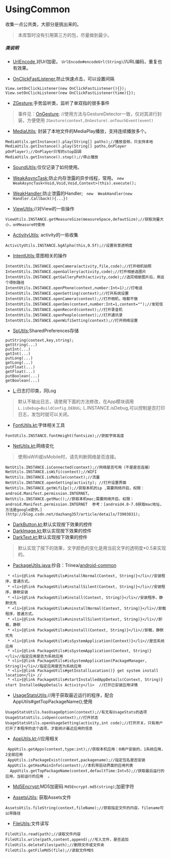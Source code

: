 # UsingCommon
收集一点公共类，大部分是挑出来的。
> 本库暂时没有引用第三方的包，尽量做到最少。

##### 类说明
- [UrlEncode](https://github.com/xuanu/UsingCommon/blob/master/common/src/main/java/zeffect/cn/common/encode/UrlEncode.kt),对Url加密。
`UrlEncode#encodeUrl(String)`//URL编码，重复也有效果。

- [OnClickFastListener](https://github.com/xuanu/UsingCommon/blob/master/common/src/main/java/zeffect/cn/common/gesture/OnClickFastListener.kt),防止快速点击，可以设置间隔
```
View.setOnClickListener(new OnClickFastListener(){});
View.setOnClickListener(new OnClickFastListener(time){});
```

- [ZGesture](https://github.com/xuanu/UsingCommon/blob/master/common/src/main/java/zeffect/cn/common/gesture/ZGesture.kt);手势监听类，监听了单双指的很多事件
> 事件见：[OnGesture](https://github.com/xuanu/UsingCommon/blob/master/common/src/main/java/zeffect/cn/common/gesture/OnGesture.kt);
> //使用方法与GestureDetector一致，仅对其进行封装，方便使用
`ZGesture(context,OnGesture).onTouchEvent(event)`

- [MediaUtils](https://github.com/xuanu/UsingCommon/blob/master/common/src/main/java/zeffect/cn/common/media/MediaUtils.kt); 封装了本地文件的MediaPlay播放，支持连续播放多个。
```
MediaUtils.getInstance().play(String[] paths);//播放音频，只支持本地
MediaUtils.getInstance().play(String[] paths,OnPlayer pOnPlayer);//OnPlayer只写的stop回调
MediaUtils.getInstance().stop();//停止播放
```

- [SoundUtils](https://github.com/xuanu/UsingCommon/blob/master/common/src/main/java/zeffect/cn/common/media/SoundUtils.java);仅仅记录了如何使用。

- [WeakAsyncTask](https://github.com/xuanu/UsingCommon/blob/master/common/src/main/java/zeffect/cn/common/weak/WeakAsyncTask.kt);防止内存泄露的异步线程，常用。
`new WeakAsyncTask<Void,Void,Void,Context>(this).execute();`

- [WeakHandler](https://github.com/xuanu/UsingCommon/blob/master/common/src/main/java/zeffect/cn/common/weak/WeakHandler.java);防止泄露的Handler;
` new  WeakHandler(new Handler.Callback(){...})`

- [ViewUtils](https://github.com/xuanu/UsingCommon/blob/master/common/src/main/java/zeffect/cn/common/view/ViewUtils.kt);//对View的一些操作
```
ViewUtils.INSTANCE.getMeasureSize(measureSpace,defautSize);//获取测量大小，onMeasure时使用
```

- [ActivityUtils](https://github.com/xuanu/UsingCommon/blob/master/common/src/main/java/zeffect/cn/common/activity/ActivityUtils.kt); activity的一些收集
```
ActivityUtils.INSTANCE.bgAlpha(this,0.5f);//设置背景透明度
```

- [IntentUtils](https://github.com/xuanu/UsingCommon/blob/master/common/src/main/java/zeffect/cn/common/intent/IntentUtils.kt);意图相关的操作
```
IntentUtils.INSTANCE.openCamera(activity,file,code);//打开相机拍照
IntentUtils.INSTANCE.openGallery(activity,code);//打开相册选图片
IntentUtils.INSTANCE.getGalleryPath(activity,code);//选完相册图片后，用这个得到路径
IntentUtils.INSTANCE.openPhone(context,number:Int=1);//打电话
IntentUtils.INSTANCE.openSetting(context);//打开系统设置
IntentUtils.INSTANCE.openCamera(context);//打开相机，啥都不做
IntentUtils.INSTANCE.openSms(context,number:Int=1,content="");//发短信
IntentUtils.INSTANCE.openRecord(context);//打开录音机
IntentUtils.INSTANCE.openPeople(context);//打开通讯录
IntentUtils.INSTANCE.openWifiSetting(context);//打开网络设置
```

- [SpUtils](https://github.com/xuanu/UsingCommon/tree/master/common/src/main/java/zeffect/cn/common/sp/SpUtils.kt);SharedPreferences存储
```
putString(context,key,string);
getString(...)
putInt(...)
getInt(...)
putLong(...)
getLong(...)
putFloat(...)
getFloat(...)
putBoolean(...)
getBoolean(...)
```

- [L](https://github.com/xuanu/UsingCommon/tree/master/common/src/main/java/zeffect/cn/common/log/L.kt);日志打印类，同Log
> 默认不输出日志，请使用下面的方法修改，在App模块调用`L.isDebug=BuildConfig.DEBUG;`
> L.INSTANCE.isDebug,可以控制是否打印日志，发包时就可以关闭。

- [FontUtils.kt](https://github.com/xuanu/UsingCommon/tree/master/common/src/main/java/zeffect/cn/common/font/FontUtils.kt);字体相关工具
```
FontUtils.INSTANCE.fontHeight(fontsize);//获取字体高度
```

- [NetUtils.kt](https://github.com/xuanu/UsingCommon/tree/master/common/src/main/java/zeffect/cn/common/network/NetUtils.kt);网络变化
> 使用isWifi或isMobile时，请先判断网络是否连接。
```
NetUtils.INSTANCE.isConnected(context);//网络是否可用（不是是否连接）
NetUtils.INSTANCE.isWifi(context);//WIFI
NetUtils.INSTANCE.isMobile(context);//流量
NetUtils.INSTANCE.openSetting(activity); //打开设置界面
NetUtils.INSTANCE.getWifiIp();//获取本机的ip ,需要网络开启，权限：android.Manifest.permission.INTERNET。
NetUtils.INSTANCE.getMac();//获取本机mac;需要网络开启，权限：android.Manifest.permission.INTERNET  参考：[android4.0-7.0获取mac地址，方法是google提供。](http://blog.csdn.net/dazhang357/article/details/73903831);
```
- [DarkButton.kt](https://github.com/xuanu/UsingCommon/blob/master/common/src/main/java/zeffect/cn/common/view/DarkButton.kt);默认实现按下效果的控件
- [DarkImage.kt](https://github.com/xuanu/UsingCommon/blob/master/common/src/main/java/zeffect/cn/common/view/DarkImage.kt);默认实现按下效果的控件
- [DarkText.kt](https://github.com/xuanu/UsingCommon/blob/master/common/src/main/java/zeffect/cn/common/view/DarkText.kt);默认实现按下效果的控件
> 默认实现了按下的效果，文字颜色的变化是用当前文字的透明度*0.5来实现的。

- [PackageUtils.java]();抄自：Trinea/[android-common](https://github.com/Trinea/android-common/blob/master/src/cn/trinea/android/common/util/PackageUtils.java)
```
 * <li>{@link PackageUtils#installNormal(Context, String)}</li>//安装程序，普通方式。
 * <li>{@link PackageUtils#installSilent(Context, String)}</li>//安装程序，静默安装
 * <li>{@link PackageUtils#install(Context, String)}</li>//安装程序，静默优先
 * <li>{@link PackageUtils#uninstallNormal(Context, String)}</li>//卸载程序，普通方式。
 * <li>{@link PackageUtils#uninstallSilent(Context, String)}</li>//卸载，静默
 * <li>{@link PackageUtils#uninstall(Context, String)}</li>//卸载，静默优先
 * <li>{@link PackageUtils#isSystemApplication(Context)}</li>//是否系统应用
 * <li>{@link PackageUtils#isSystemApplication(Context, String)}</li>//指定应用是否为系统应用
 * <li>{@link PackageUtils#isSystemApplication(PackageManager, String)}</li>//指定应用是否为系统应用
 * <li>{@link PackageUtils#getInstallLocation()} get system install location</li> //
 * <li>{@link PackageUtils#startInstalledAppDetails(Context, String)} start InstalledAppDetails Activity</li>  //打开已安装应用详情
```

- [UsageStatsUtils](https://github.com/xuanu/UsingCommon/blob/master/common/src/main/java/zeffect/cn/common/app/UsageStatsUtils.java);//用于获取最近运行的程序，配合AppUtils#getTopPackageName();使用
```
UsageStatsUtils.hasUsageOption(context);//有无有UsageStats的选项
UsageStatsUtils.isOpen(context);//打开状态
UsageStatsUtils.openUsageSetting(activity,int code);//打开开关，只有用户打开了本程序的这个选项，才能统计最近应用的信息
```


- [AppUtils.kt](https://github.com/xuanu/UsingCommon/blob/master/common/src/main/java/zeffect/cn/common/app/AppUtils.kt);//应用相关
```
 AppUtils.getApps(context,type:int);//获取本机应用：0用户安装的，1系统应用，2全部应用
 AppUtils.isPackageExist(context,packagename);//指定包名是否安装
 AppUtils.getHasMainInfo(context);//本机带启动界面的应用列表
  AppUtils.getTopPackageName(context,defaultTime:Int=5);//获取最后运行的应用，当前运行的应用  。
```

- [Md5Encrypt](https://github.com/xuanu/UsingCommon/blob/master/common/src/main/java/zeffect/cn/common/encode/Md5Encrypt.kt);MD5加密码
`Md5Encrypt.md5(string)`;加密字符

- [AssetsUtils](https://github.com/xuanu/UsingCommon/blob/master/common/src/main/java/zeffect/cn/common/assets/AssetsUtils.kt);  获取Assets文件
```
AssetsUtils.fileString(context,fileName);//获取指定文件的内容，filename可以带路径
```

- [FileUtils](https://github.com/xuanu/UsingCommon/blob/master/common/src/main/java/zeffect/cn/common/file/FileUtils.kt);文件读写
```
FileUtils.read(path);//读取文件内容
FileUtils.write(path,content,append);//写入文件，是否追加
FileUtils.deleteFiles(path);//删除文件或文件夹
FileUtils.getFileMd5(file);//读取文件MD5
```